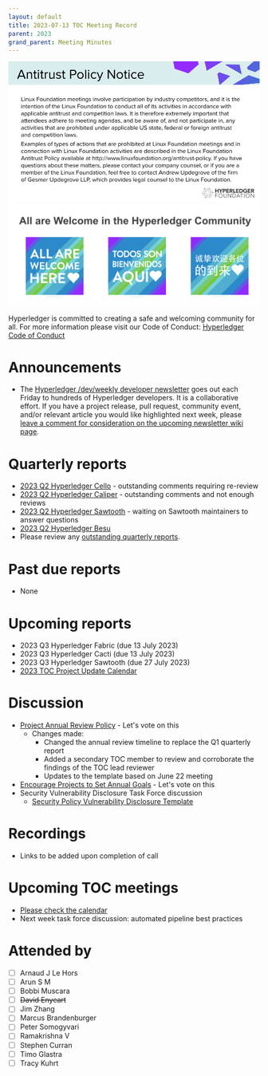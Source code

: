 ```yaml
---
layout: default
title: 2023-07-13 TOC Meeting Record
parent: 2023
grand_parent: Meeting Minutes
---
```

![Antitrust Policy Notice](../images/antitrust-policy-notice.png "Antitrust Policy Notice")
![All are Welcome in the Hyperledger Community](../images/all-are-welcome.png "All are Welcome in the Hyperledger Community")

Hyperledger is committed to creating a safe and welcoming community for all. For more information please visit our Code of Conduct: [Hyperledger Code of Conduct](https://toc.hyperledger.org/governing-documents/code-of-conduct.html)

# Announcements
* The [Hyperledger /dev/weekly developer newsletter](https://wiki.hyperledger.org/pages/viewpage.action?pageId=39618905) goes out each Friday to hundreds of Hyperledger developers. It is a collaborative effort. If you have a project release, pull request, community event, and/or relevant article you would like highlighted next week, please [leave a comment for consideration on the upcoming newsletter wiki page](https://wiki.hyperledger.org/display/DR/2023).

# Quarterly reports
* [2023 Q2 Hyperledger Cello](https://github.com/hyperledger/toc/pull/129) - outstanding comments requiring re-review
* [2023 Q2 Hyperledger Caliper](https://github.com/hyperledger/toc/pull/131) - outstanding comments and not enough reviews
* [2023 Q2 Hyperledger Sawtooth](https://github.com/hyperledger/toc/pull/128) - waiting on Sawtooth maintainers to answer questions
* [2023 Q2 Hyperledger Besu](https://github.com/hyperledger/toc/pull/133)
* Please review any [outstanding quarterly reports](https://github.com/hyperledger/toc/pulls?q=is%3Apr+is%3Aopen+label%3Aquarterly-report+user-review-requested%3A%40me).

# Past due reports
* None

# Upcoming reports
* 2023 Q3 Hyperledger Fabric (due 13 July 2023)
* 2023 Q3 Hyperledger Cacti (due 13 July 2023)
* 2023 Q3 Hyperledger Sawtooth (due 27 July 2023)
* [2023 TOC Project Update Calendar](../../project-reports/2023/2023-updates.md)

# Discussion
* [Project Annual Review Policy](https://github.com/hyperledger/toc/pull/123) - Let's vote on this
    * Changes made:
        * Changed the annual review timeline to replace the Q1 quarterly report
        * Added a secondary TOC member to review and corroborate the findings of the TOC lead reviewer
        * Updates to the template based on June 22 meeting
* [Encourage Projects to Set Annual Goals](https://github.com/hyperledger/toc/pull/125) - Let's vote on this
* Security Vulnerability Disclosure Task Force discussion
    * [Security Policy Vulnerability Disclosure Template](https://docs.google.com/document/d/1ne2RISsvRpOzy4buL1WTvs3Wm1_Scc6_82hKHx60Chk/edit)

# Recordings
* Links to be added upon completion of call

# Upcoming TOC meetings
* [Please check the calendar](https://lists.hyperledger.org/g/toc/calendar)
* Next week task force discussion: automated pipeline best practices

# Attended by
* [ ] Arnaud J Le Hors
* [ ] Arun S M
* [ ] Bobbi Muscara
* [ ] ~~David Enyeart~~
* [ ] Jim Zhang
* [ ] Marcus Brandenburger
* [ ] Peter Somogyvari
* [ ] Ramakrishna V
* [ ] Stephen Curran
* [ ] Timo Glastra
* [ ] Tracy Kuhrt
